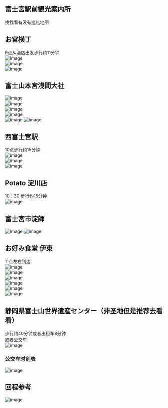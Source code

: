 ## 富士宮駅前観光案内所
找找看有没有巡礼地图  

## お宮横丁
9点从酒店出发步行约11分钟  
![image](https://github.com/user-attachments/assets/2d8971b8-28d3-45eb-b7f6-3b86836fd0fc)  
![image](https://github.com/user-attachments/assets/80d4b65a-ed25-4162-938b-4a51a500a4f5)  
![image](https://github.com/user-attachments/assets/3a821682-44fe-4913-a4da-84f60f2adca9)


## 富士山本宮浅間大社
![image](https://github.com/user-attachments/assets/76c59608-9346-48c6-aec3-7c7fa9268dde)  
![image](https://github.com/user-attachments/assets/b134961c-6254-46ae-afc3-b9b49ecfce45)  
![image](https://github.com/user-attachments/assets/d7e5840d-e361-4e5f-869b-76f0dff643c4)  
![image](https://github.com/user-attachments/assets/ccdc6830-2ae7-4a84-9d3c-b3fc392df1f7)  
![image](https://github.com/user-attachments/assets/8075fea2-fc46-4557-833d-2a08cfce73c1)
![image](https://github.com/user-attachments/assets/d51c9477-2e0f-4e8d-b726-fa46e1673f3f)  

## 西富士宮駅
10点步行约15分钟  
![image](https://github.com/user-attachments/assets/17db8b0c-a9b5-4eda-917d-db99d14452ec)  
![image](https://github.com/user-attachments/assets/01e5de67-5dd1-4610-9152-a2fb0dcd5ab2)  
![image](https://github.com/user-attachments/assets/52482d72-1e5f-4c70-86d4-9b24708a0096)

## Potato 淀川店
10：30 步行约15分钟  
![image](https://github.com/user-attachments/assets/82d47934-32f1-4f4b-87f7-fc560ad45f54)

## 富士宮市淀師
![image](https://github.com/user-attachments/assets/f43ef920-d047-4651-ab0c-7d86342e72ff)
![image](https://github.com/user-attachments/assets/7e478e9e-cd9c-4a0c-a38c-8289e4b0254e)

## お好み食堂 伊東
11点左右到达  
![image](https://github.com/user-attachments/assets/916c70d7-7698-4e49-bd56-06ef0dcfacac)  
![image](https://github.com/user-attachments/assets/3adaf8eb-b9c0-4a1a-a2ff-11b4383e172d)  
![image](https://github.com/user-attachments/assets/5cd97274-e600-4e8b-8c8b-a1b76d3ac2d5)  
![image](https://github.com/user-attachments/assets/36097efa-fb79-4629-b753-83f8fedede1d)  
![image](https://github.com/user-attachments/assets/337df927-06b5-4d17-93b8-b8647c664cba)  
![image](https://github.com/user-attachments/assets/a1ddff47-468b-44e1-8b82-02ea9e6a850c)  

## 静岡県富士山世界遺産センター（非圣地但是推荐去看看）
步行约40分钟或者出租车8分钟  
或者公交车  
![image](https://github.com/user-attachments/assets/7736a33f-c8ba-4e1d-92c7-54b6cf16ef79)  
### 公交车时刻表
![image](https://github.com/user-attachments/assets/1cbaf7ad-0271-4a44-9bec-cd9676547f45)  

## 回程参考
![image](https://github.com/user-attachments/assets/f42ae215-13d6-4ebf-95d3-b390adbebc1b)







